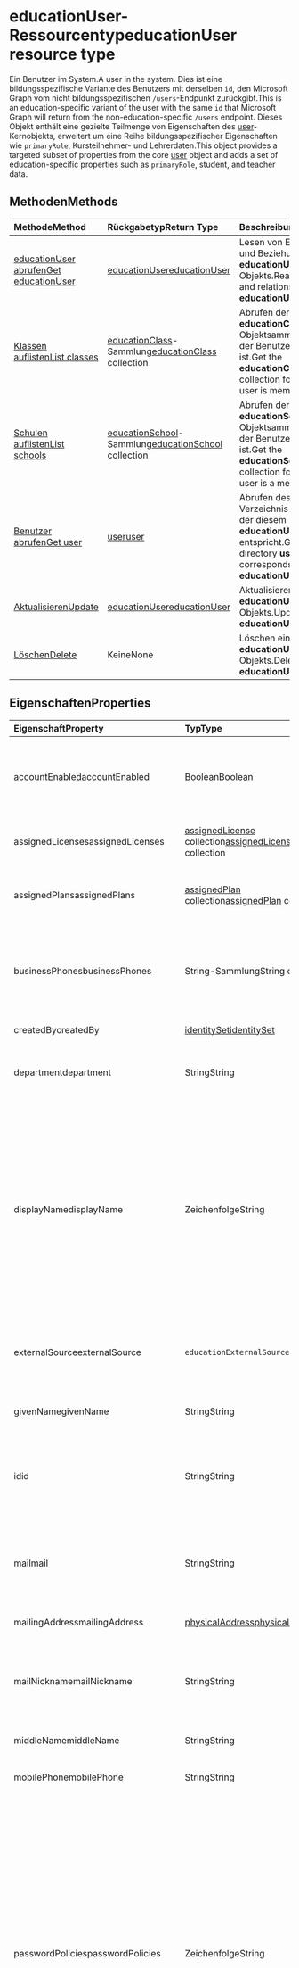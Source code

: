 # <a name="educationuser-resource-type"></a><span data-ttu-id="cd9e8-101">educationUser-Ressourcentyp</span><span class="sxs-lookup"><span data-stu-id="cd9e8-101">educationUser resource type</span></span>

<span data-ttu-id="cd9e8-102">Ein Benutzer im System.</span><span class="sxs-lookup"><span data-stu-id="cd9e8-102">A user in the system.</span></span> <span data-ttu-id="cd9e8-103">Dies ist eine bildungsspezifische Variante des Benutzers mit derselben `id`, den Microsoft Graph vom nicht bildungsspezifischen `/users`-Endpunkt zurückgibt.</span><span class="sxs-lookup"><span data-stu-id="cd9e8-103">This is an education-specific variant of the user with the same `id` that Microsoft Graph will return from the non-education-specific `/users` endpoint.</span></span>
<span data-ttu-id="cd9e8-104">Dieses Objekt enthält eine gezielte Teilmenge von Eigenschaften des [user](user.md)-Kernobjekts, erweitert um eine Reihe bildungsspezifischer Eigenschaften wie `primaryRole`, Kursteilnehmer- und Lehrerdaten.</span><span class="sxs-lookup"><span data-stu-id="cd9e8-104">This object provides a targeted subset of properties from the core [user](user.md) object and adds a set of education-specific properties such as `primaryRole`, student, and teacher data.</span></span>


## <a name="methods"></a><span data-ttu-id="cd9e8-105">Methoden</span><span class="sxs-lookup"><span data-stu-id="cd9e8-105">Methods</span></span>

| <span data-ttu-id="cd9e8-106">Methode</span><span class="sxs-lookup"><span data-stu-id="cd9e8-106">Method</span></span>           | <span data-ttu-id="cd9e8-107">Rückgabetyp</span><span class="sxs-lookup"><span data-stu-id="cd9e8-107">Return Type</span></span>    |<span data-ttu-id="cd9e8-108">Beschreibung</span><span class="sxs-lookup"><span data-stu-id="cd9e8-108">Description</span></span>|
|:---------------|:--------|:----------|
|[<span data-ttu-id="cd9e8-109">educationUser abrufen</span><span class="sxs-lookup"><span data-stu-id="cd9e8-109">Get educationUser</span></span>](../api/educationuser_get.md) | [<span data-ttu-id="cd9e8-110">educationUser</span><span class="sxs-lookup"><span data-stu-id="cd9e8-110">educationUser</span></span>](educationuser.md) |<span data-ttu-id="cd9e8-111">Lesen von Eigenschaften und Beziehungen eines **educationUser**-Objekts.</span><span class="sxs-lookup"><span data-stu-id="cd9e8-111">Read properties and relationships of an **educationUser** object.</span></span>|
|[<span data-ttu-id="cd9e8-112">Klassen auflisten</span><span class="sxs-lookup"><span data-stu-id="cd9e8-112">List classes</span></span>](../api/educationuser_list_classes.md) |<span data-ttu-id="cd9e8-113">[educationClass](educationclass.md)-Sammlung</span><span class="sxs-lookup"><span data-stu-id="cd9e8-113">[educationClass](educationclass.md) collection</span></span>| <span data-ttu-id="cd9e8-114">Abrufen der **educationClass**-Objektsammlung, in der der Benutzer Mitglied ist.</span><span class="sxs-lookup"><span data-stu-id="cd9e8-114">Get the **educationClass** object collection for which the user is member.</span></span>|
|[<span data-ttu-id="cd9e8-115">Schulen auflisten</span><span class="sxs-lookup"><span data-stu-id="cd9e8-115">List schools</span></span>](../api/educationuser_list_schools.md) |<span data-ttu-id="cd9e8-116">[educationSchool](educationschool.md)-Sammlung</span><span class="sxs-lookup"><span data-stu-id="cd9e8-116">[educationSchool](educationschool.md) collection</span></span>| <span data-ttu-id="cd9e8-117">Abrufen der **educationSchool**-Objektsammlung, in der der Benutzer Mitglied ist.</span><span class="sxs-lookup"><span data-stu-id="cd9e8-117">Get the **educationSchool** object collection for which the user is a member.</span></span>|
|[<span data-ttu-id="cd9e8-118">Benutzer abrufen</span><span class="sxs-lookup"><span data-stu-id="cd9e8-118">Get user</span></span>](../api/educationuser_get_user.md) |[<span data-ttu-id="cd9e8-119">user</span><span class="sxs-lookup"><span data-stu-id="cd9e8-119">user</span></span>](user.md)| <span data-ttu-id="cd9e8-120">Abrufen des einfachen Verzeichnis-**Benutzers**, der diesem **educationUser** entspricht.</span><span class="sxs-lookup"><span data-stu-id="cd9e8-120">Get the simple directory **user** that corresponds to this **educationUser**.</span></span>|
|[<span data-ttu-id="cd9e8-121">Aktualisieren</span><span class="sxs-lookup"><span data-stu-id="cd9e8-121">Update</span></span>](../api/educationuser_update.md) | [<span data-ttu-id="cd9e8-122">educationUser</span><span class="sxs-lookup"><span data-stu-id="cd9e8-122">educationUser</span></span>](educationuser.md)   |<span data-ttu-id="cd9e8-123">Aktualisieren eines **educationUser**-Objekts.</span><span class="sxs-lookup"><span data-stu-id="cd9e8-123">Update an **educationUser** object.</span></span> |
|[<span data-ttu-id="cd9e8-124">Löschen</span><span class="sxs-lookup"><span data-stu-id="cd9e8-124">Delete</span></span>](../api/educationuser_delete.md) | <span data-ttu-id="cd9e8-125">Keine</span><span class="sxs-lookup"><span data-stu-id="cd9e8-125">None</span></span> |<span data-ttu-id="cd9e8-126">Löschen eines **educationUser**-Objekts.</span><span class="sxs-lookup"><span data-stu-id="cd9e8-126">Delete an **educationUser** object.</span></span> |

## <a name="properties"></a><span data-ttu-id="cd9e8-127">Eigenschaften</span><span class="sxs-lookup"><span data-stu-id="cd9e8-127">Properties</span></span>
| <span data-ttu-id="cd9e8-128">Eigenschaft</span><span class="sxs-lookup"><span data-stu-id="cd9e8-128">Property</span></span>     | <span data-ttu-id="cd9e8-129">Typ</span><span class="sxs-lookup"><span data-stu-id="cd9e8-129">Type</span></span>   |<span data-ttu-id="cd9e8-130">Beschreibung</span><span class="sxs-lookup"><span data-stu-id="cd9e8-130">Description</span></span>|
|:---------------|:--------|:----------|
|<span data-ttu-id="cd9e8-131">accountEnabled</span><span class="sxs-lookup"><span data-stu-id="cd9e8-131">accountEnabled</span></span>|<span data-ttu-id="cd9e8-132">Boolean</span><span class="sxs-lookup"><span data-stu-id="cd9e8-132">Boolean</span></span>| <span data-ttu-id="cd9e8-133">**True**, wenn das Konto aktiviert ist; andernfalls **false**.</span><span class="sxs-lookup"><span data-stu-id="cd9e8-133">**True** if the account is enabled; otherwise, **false**.</span></span> <span data-ttu-id="cd9e8-134">Diese Eigenschaft ist erforderlich, wenn ein Benutzer erstellt wird.</span><span class="sxs-lookup"><span data-stu-id="cd9e8-134">This property is required when a user is created.</span></span> <span data-ttu-id="cd9e8-135">Unterstützt $filter.</span><span class="sxs-lookup"><span data-stu-id="cd9e8-135">Supports $filter.</span></span>    |
|<span data-ttu-id="cd9e8-136">assignedLicenses</span><span class="sxs-lookup"><span data-stu-id="cd9e8-136">assignedLicenses</span></span>|<span data-ttu-id="cd9e8-137">[assignedLicense](assignedlicense.md) collection</span><span class="sxs-lookup"><span data-stu-id="cd9e8-137">[assignedLicense](assignedlicense.md) collection</span></span>|<span data-ttu-id="cd9e8-p103">Die Lizenzen, die dem Benutzer zugewiesen sind. Lässt keine NULL-Werte zu.</span><span class="sxs-lookup"><span data-stu-id="cd9e8-p103">The licenses that are assigned to the user. Not nullable.</span></span>            |
|<span data-ttu-id="cd9e8-140">assignedPlans</span><span class="sxs-lookup"><span data-stu-id="cd9e8-140">assignedPlans</span></span>|<span data-ttu-id="cd9e8-141">[assignedPlan](assignedplan.md) collection</span><span class="sxs-lookup"><span data-stu-id="cd9e8-141">[assignedPlan](assignedplan.md) collection</span></span>|<span data-ttu-id="cd9e8-p104">Die Pläne, die dem Benutzer zugewiesen sind. Schreibgeschützt. Lässt keine NULL-Werte zu.</span><span class="sxs-lookup"><span data-stu-id="cd9e8-p104">The plans that are assigned to the user. Read-only. Not nullable.</span></span> |
|<span data-ttu-id="cd9e8-145">businessPhones</span><span class="sxs-lookup"><span data-stu-id="cd9e8-145">businessPhones</span></span>|<span data-ttu-id="cd9e8-146">String-Sammlung</span><span class="sxs-lookup"><span data-stu-id="cd9e8-146">String collection</span></span>|<span data-ttu-id="cd9e8-147">Die Telefonnummern für den Benutzer.</span><span class="sxs-lookup"><span data-stu-id="cd9e8-147">The telephone numbers for the user.</span></span> <span data-ttu-id="cd9e8-148">**Hinweis:** Obwohl dies eine String-Sammlung ist, kann nur eine Nummer für diese Eigenschaft festgelegt werden.</span><span class="sxs-lookup"><span data-stu-id="cd9e8-148">**Note:** Although this is a string collection, only one number can be set for this property.</span></span>|
|<span data-ttu-id="cd9e8-149">createdBy</span><span class="sxs-lookup"><span data-stu-id="cd9e8-149">createdBy</span></span>|[<span data-ttu-id="cd9e8-150">identitySet</span><span class="sxs-lookup"><span data-stu-id="cd9e8-150">identitySet</span></span>](identityset.md)| <span data-ttu-id="cd9e8-151">Entität, die den Benutzer erstellt hat.</span><span class="sxs-lookup"><span data-stu-id="cd9e8-151">Entity who created the user.</span></span> |
|<span data-ttu-id="cd9e8-152">department</span><span class="sxs-lookup"><span data-stu-id="cd9e8-152">department</span></span>|<span data-ttu-id="cd9e8-153">String</span><span class="sxs-lookup"><span data-stu-id="cd9e8-153">String</span></span>|<span data-ttu-id="cd9e8-p106">Der Name der Abteilung, in der der Benutzer arbeitet. Unterstützt $filter.</span><span class="sxs-lookup"><span data-stu-id="cd9e8-p106">The name for the department in which the user works. Supports $filter.</span></span>|
|<span data-ttu-id="cd9e8-156">displayName</span><span class="sxs-lookup"><span data-stu-id="cd9e8-156">displayName</span></span>|<span data-ttu-id="cd9e8-157">Zeichenfolge</span><span class="sxs-lookup"><span data-stu-id="cd9e8-157">String</span></span>|<span data-ttu-id="cd9e8-158">Der Name des Benutzers, der im Adressbuch angezeigt wird.</span><span class="sxs-lookup"><span data-stu-id="cd9e8-158">The name displayed in the address book for the user.</span></span> <span data-ttu-id="cd9e8-159">Dies ist normalerweise eine Kombination aus dem Vornamen, der Initiale des weiteren Vornamens und des Nachnamens.</span><span class="sxs-lookup"><span data-stu-id="cd9e8-159">This is usually the combination of the user's first name, middle initial, and last name.</span></span> <span data-ttu-id="cd9e8-160">Diese Eigenschaft ist beim Erstellen eines Benutzers erforderlich und kann nicht bei Updates deaktiviert werden.</span><span class="sxs-lookup"><span data-stu-id="cd9e8-160">This property is required when a user is created and it cannot be cleared during updates.</span></span> <span data-ttu-id="cd9e8-161">Unterstützt $filter und $orderby.</span><span class="sxs-lookup"><span data-stu-id="cd9e8-161">Supports $filter and $orderby.</span></span>|
|<span data-ttu-id="cd9e8-162">externalSource</span><span class="sxs-lookup"><span data-stu-id="cd9e8-162">externalSource</span></span>|`educationExternalSource`| <span data-ttu-id="cd9e8-163">Quelle, aus der dieser Benutzer erstellt wurde.</span><span class="sxs-lookup"><span data-stu-id="cd9e8-163">Where this user was created from.</span></span> <span data-ttu-id="cd9e8-164">Mögliche Werte sind: `sis`, `manual` und `unkownFutureValue`.</span><span class="sxs-lookup"><span data-stu-id="cd9e8-164">Possible values are: `sis`, `manual`, `unkownFutureValue`.</span></span>|
|<span data-ttu-id="cd9e8-165">givenName</span><span class="sxs-lookup"><span data-stu-id="cd9e8-165">givenName</span></span>|<span data-ttu-id="cd9e8-166">String</span><span class="sxs-lookup"><span data-stu-id="cd9e8-166">String</span></span>|<span data-ttu-id="cd9e8-p109">Der Vorname des Benutzers. Unterstützt $filter.</span><span class="sxs-lookup"><span data-stu-id="cd9e8-p109">The given name (first name) of the user. Supports $filter.</span></span>|
|<span data-ttu-id="cd9e8-169">id</span><span class="sxs-lookup"><span data-stu-id="cd9e8-169">id</span></span>|<span data-ttu-id="cd9e8-170">String</span><span class="sxs-lookup"><span data-stu-id="cd9e8-170">String</span></span>|<span data-ttu-id="cd9e8-p110">Der eindeutige Bezeichner des Benutzers. Geerbt von [directoryObject](directoryobject.md). Key. Lässt keine Nullwerte zu. Schreibgeschützt.</span><span class="sxs-lookup"><span data-stu-id="cd9e8-p110">The unique identifier for the user. Inherited from [directoryObject](directoryobject.md). Key. Not nullable. Read-only.</span></span>|
|<span data-ttu-id="cd9e8-176">mail</span><span class="sxs-lookup"><span data-stu-id="cd9e8-176">mail</span></span>|<span data-ttu-id="cd9e8-177">String</span><span class="sxs-lookup"><span data-stu-id="cd9e8-177">String</span></span>|<span data-ttu-id="cd9e8-178">Die SMTP-Adresse des Benutzers, z. B. „jeff@contoso.onmicrosoft.com“.</span><span class="sxs-lookup"><span data-stu-id="cd9e8-178">The SMTP address for the user; for example, "jeff@contoso.onmicrosoft.com".</span></span> <span data-ttu-id="cd9e8-179">Schreibgeschützt.</span><span class="sxs-lookup"><span data-stu-id="cd9e8-179">Read-Only.</span></span> <span data-ttu-id="cd9e8-180">Unterstützt $filter.</span><span class="sxs-lookup"><span data-stu-id="cd9e8-180">Supports $filter.</span></span>|
|<span data-ttu-id="cd9e8-181">mailingAddress</span><span class="sxs-lookup"><span data-stu-id="cd9e8-181">mailingAddress</span></span>|[<span data-ttu-id="cd9e8-182">physicalAddress</span><span class="sxs-lookup"><span data-stu-id="cd9e8-182">physicalAddress</span></span>](physicaladdress.md)| <span data-ttu-id="cd9e8-183">E-Mail-Adresse des Benutzers</span><span class="sxs-lookup"><span data-stu-id="cd9e8-183">Mail address of user.</span></span>|
|<span data-ttu-id="cd9e8-184">mailNickname</span><span class="sxs-lookup"><span data-stu-id="cd9e8-184">mailNickname</span></span>|<span data-ttu-id="cd9e8-185">String</span><span class="sxs-lookup"><span data-stu-id="cd9e8-185">String</span></span>|<span data-ttu-id="cd9e8-p112">Der E-Mail-Alias für den Benutzer. Diese Eigenschaft muss beim Erstellen eines Benutzers angegeben werden. Unterstützt $filter.</span><span class="sxs-lookup"><span data-stu-id="cd9e8-p112">The mail alias for the user. This property must be specified when a user is created. Supports $filter.</span></span>|
|<span data-ttu-id="cd9e8-189">middleName</span><span class="sxs-lookup"><span data-stu-id="cd9e8-189">middleName</span></span>| <span data-ttu-id="cd9e8-190">String</span><span class="sxs-lookup"><span data-stu-id="cd9e8-190">String</span></span> | <span data-ttu-id="cd9e8-191">Der zweite Vorname des Benutzers</span><span class="sxs-lookup"><span data-stu-id="cd9e8-191">The middle name of user.</span></span>|
|<span data-ttu-id="cd9e8-192">mobilePhone</span><span class="sxs-lookup"><span data-stu-id="cd9e8-192">mobilePhone</span></span>|<span data-ttu-id="cd9e8-193">String</span><span class="sxs-lookup"><span data-stu-id="cd9e8-193">String</span></span>|<span data-ttu-id="cd9e8-194">Die Nummer des primären Mobiltelefons für den Benutzer.</span><span class="sxs-lookup"><span data-stu-id="cd9e8-194">The primary cellular telephone number for the user.</span></span>|
|<span data-ttu-id="cd9e8-195">passwordPolicies</span><span class="sxs-lookup"><span data-stu-id="cd9e8-195">passwordPolicies</span></span>|<span data-ttu-id="cd9e8-196">Zeichenfolge</span><span class="sxs-lookup"><span data-stu-id="cd9e8-196">String</span></span>|<span data-ttu-id="cd9e8-197">Gibt die Kennwortrichtlinien für den Benutzer an.</span><span class="sxs-lookup"><span data-stu-id="cd9e8-197">Specifies password policies for the user.</span></span> <span data-ttu-id="cd9e8-198">Dieser Wert ist eine Enumeration, deren einziger möglicher Wert „DisableStrongPassword“ lautet. Damit können schwächere Kennwörter als in der Standardrichtlinie angegeben festgelegt werden.</span><span class="sxs-lookup"><span data-stu-id="cd9e8-198">This value is an enumeration with one possible value being “DisableStrongPassword”, which allows weaker passwords than the default policy to be specified.</span></span> <span data-ttu-id="cd9e8-199">Auch „DisablePasswordExpiration“ kann angegeben werden.</span><span class="sxs-lookup"><span data-stu-id="cd9e8-199">“DisablePasswordExpiration” can also be specified.</span></span> <span data-ttu-id="cd9e8-200">Die beiden können zusammen angegeben werden. Beispiel: "DisablePasswordExpiration, DisableStrongPassword".</span><span class="sxs-lookup"><span data-stu-id="cd9e8-200">The two can be specified together; for example: "DisablePasswordExpiration, DisableStrongPassword".</span></span>|
|<span data-ttu-id="cd9e8-201">passwordProfile</span><span class="sxs-lookup"><span data-stu-id="cd9e8-201">passwordProfile</span></span>|[<span data-ttu-id="cd9e8-202">PasswordProfile</span><span class="sxs-lookup"><span data-stu-id="cd9e8-202">PasswordProfile</span></span>](passwordprofile.md)|<span data-ttu-id="cd9e8-p114">Gibt das Kennwortprofil für den Benutzer an. Das Profil enthält das Kennwort des Benutzers. Diese Eigenschaft ist erforderlich, wenn ein Benutzer erstellt wird. Das Kennwort im Profil muss den Mindestanforderungen entsprechen, wie von der **passwordPolicies**-Eigenschaft angegeben. Standardmäßig ist ein sicheres Kennwort erforderlich.</span><span class="sxs-lookup"><span data-stu-id="cd9e8-p114">Specifies the password profile for the user. The profile contains the user’s password. This property is required when a user is created. The password in the profile must satisfy minimum requirements as specified by the **passwordPolicies** property. By default, a strong password is required.</span></span>|
|<span data-ttu-id="cd9e8-208">preferredLanguage</span><span class="sxs-lookup"><span data-stu-id="cd9e8-208">preferredLanguage</span></span>|<span data-ttu-id="cd9e8-209">Zeichenfolge</span><span class="sxs-lookup"><span data-stu-id="cd9e8-209">String</span></span>|<span data-ttu-id="cd9e8-210">Die bevorzugte Sprache für den Benutzer.</span><span class="sxs-lookup"><span data-stu-id="cd9e8-210">The preferred language for the user.</span></span> <span data-ttu-id="cd9e8-211">Muss im ISO 639-1-Code angegeben werden. Beispiel: „en-US“.</span><span class="sxs-lookup"><span data-stu-id="cd9e8-211">Should follow ISO 639-1 Code; for example, "en-US".</span></span>|
|<span data-ttu-id="cd9e8-212">primaryRole</span><span class="sxs-lookup"><span data-stu-id="cd9e8-212">primaryRole</span></span>|<span data-ttu-id="cd9e8-213">string</span><span class="sxs-lookup"><span data-stu-id="cd9e8-213">string</span></span>| <span data-ttu-id="cd9e8-214">Standardrolle für einen Benutzer.</span><span class="sxs-lookup"><span data-stu-id="cd9e8-214">Default role for a user.</span></span> <span data-ttu-id="cd9e8-215">Die Rolle des Benutzers kann in einer einzelnen Klasse unterschiedlich sein.</span><span class="sxs-lookup"><span data-stu-id="cd9e8-215">The user's role might be different in an individual class.</span></span> <span data-ttu-id="cd9e8-216">Mögliche Werte sind: `student`, `teacher` und `enum_sentinel`.</span><span class="sxs-lookup"><span data-stu-id="cd9e8-216">Possible values are: `student`, `teacher`, `enum_sentinel`.</span></span> <span data-ttu-id="cd9e8-217">Unterstützt $filter.</span><span class="sxs-lookup"><span data-stu-id="cd9e8-217">Supports $filter.</span></span>|
|<span data-ttu-id="cd9e8-218">provisionedPlans</span><span class="sxs-lookup"><span data-stu-id="cd9e8-218">provisionedPlans</span></span>|<span data-ttu-id="cd9e8-219">[ProvisionedPlan](provisionedplan.md) collection</span><span class="sxs-lookup"><span data-stu-id="cd9e8-219">[ProvisionedPlan](provisionedplan.md) collection</span></span>|<span data-ttu-id="cd9e8-p117">Die Pläne, die für den Benutzer bereitgestellt wurden. Schreibgeschützt. Lässt keine NULL-Werte zu.</span><span class="sxs-lookup"><span data-stu-id="cd9e8-p117">The plans that are provisioned for the user. Read-only. Not nullable.</span></span> |
|<span data-ttu-id="cd9e8-223">residenceAddress</span><span class="sxs-lookup"><span data-stu-id="cd9e8-223">residenceAddress</span></span>|[<span data-ttu-id="cd9e8-224">physicalAddress</span><span class="sxs-lookup"><span data-stu-id="cd9e8-224">physicalAddress</span></span>](physicaladdress.md)| <span data-ttu-id="cd9e8-225">Die Wohnadresse des Benutzers</span><span class="sxs-lookup"><span data-stu-id="cd9e8-225">Address where user lives.</span></span>|
|<span data-ttu-id="cd9e8-226">student</span><span class="sxs-lookup"><span data-stu-id="cd9e8-226">student</span></span>|[<span data-ttu-id="cd9e8-227">educationStudent</span><span class="sxs-lookup"><span data-stu-id="cd9e8-227">educationStudent</span></span>](educationstudent.md)| <span data-ttu-id="cd9e8-228">Ist die primäre Rolle Kursteilnehmer, enthält dieser Block spezifische Daten für Kursteilnehmer.</span><span class="sxs-lookup"><span data-stu-id="cd9e8-228">If the primary role is student, this block will contain student specific data.</span></span>|
|<span data-ttu-id="cd9e8-229">surname</span><span class="sxs-lookup"><span data-stu-id="cd9e8-229">surname</span></span>|<span data-ttu-id="cd9e8-230">String</span><span class="sxs-lookup"><span data-stu-id="cd9e8-230">String</span></span>|<span data-ttu-id="cd9e8-p118">Der Nachname des Benutzers. Unterstützt $filter.</span><span class="sxs-lookup"><span data-stu-id="cd9e8-p118">The user's surname (family name or last name). Supports $filter.</span></span>|
|<span data-ttu-id="cd9e8-233">teacher</span><span class="sxs-lookup"><span data-stu-id="cd9e8-233">teacher</span></span>|[<span data-ttu-id="cd9e8-234">educationTeacher</span><span class="sxs-lookup"><span data-stu-id="cd9e8-234">educationTeacher</span></span>](educationteacher.md)| <span data-ttu-id="cd9e8-235">Ist die primäre Rolle Lehrer, enthält dieser Block lehrerspezifische Daten.</span><span class="sxs-lookup"><span data-stu-id="cd9e8-235">If the primary role is teacher, this block will conatin teacher specific data.</span></span>|
|<span data-ttu-id="cd9e8-236">usageLocation</span><span class="sxs-lookup"><span data-stu-id="cd9e8-236">usageLocation</span></span>|<span data-ttu-id="cd9e8-237">String</span><span class="sxs-lookup"><span data-stu-id="cd9e8-237">String</span></span>|<span data-ttu-id="cd9e8-238">Ein aus zwei Buchstaben bestehender Ländercode (ISO-Standard 3166).</span><span class="sxs-lookup"><span data-stu-id="cd9e8-238">A two-letter country code (ISO standard 3166).</span></span> <span data-ttu-id="cd9e8-239">Erforderlich für Benutzer, denen Lizenzen zugewiesen werden, aufgrund der gesetzlichen Vorschrift, dass die Verfügbarkeit von Diensten in einzelnen Ländern oder Regionen geprüft werden muss.</span><span class="sxs-lookup"><span data-stu-id="cd9e8-239">Required for users who will be assigned licenses due to a legal requirement to check for availability of services in countries or regions.</span></span> <span data-ttu-id="cd9e8-240">Beispiele: "DE", "GB" und "US".</span><span class="sxs-lookup"><span data-stu-id="cd9e8-240">Examples include: "US", "JP", and "GB".</span></span> <span data-ttu-id="cd9e8-241">Lässt keine Nullwerte zu.</span><span class="sxs-lookup"><span data-stu-id="cd9e8-241">Not nullable.</span></span> <span data-ttu-id="cd9e8-242">Unterstützt $filter.</span><span class="sxs-lookup"><span data-stu-id="cd9e8-242">Supports $filter.</span></span>|
|<span data-ttu-id="cd9e8-243">userPrincipalName</span><span class="sxs-lookup"><span data-stu-id="cd9e8-243">userPrincipalName</span></span>|<span data-ttu-id="cd9e8-244">String</span><span class="sxs-lookup"><span data-stu-id="cd9e8-244">String</span></span>|<span data-ttu-id="cd9e8-p120">Der User Principal Name (UPN) des Benutzers. Der UPN ist ein Anmeldename des Benutzers im Internetformat, der auf dem Internetstandard RFC 822 basiert. Gemäß der Konvention sollte er dem E-Mail-Namen des Benutzers zugeordnet sein. Das allgemeine Format lautet „alias@domäne“, wobei „domäne“ in der Sammlung der verifizierten Domänen des Mandanten vorhanden sein muss. Diese Eigenschaft ist erforderlich, wenn ein Benutzer erstellt wird. Auf die verifizierten Domänen für den Mandanten kann über die **verifiedDomains** -Eigenschaft von [organization](organization.md) zugegriffen werden. Unterstützt $Filter und $orderby.</span><span class="sxs-lookup"><span data-stu-id="cd9e8-p120">The user principal name (UPN) of the user. The UPN is an Internet-style login name for the user based on the Internet standard RFC 822. By convention, this should map to the user's email name. The general format is alias@domain, where domain must be present in the tenant’s collection of verified domains. This property is required when a user is created. The verified domains for the tenant can be accessed from the **verifiedDomains** property of [organization](organization.md). Supports $filter and $orderby.</span></span>
|<span data-ttu-id="cd9e8-252">userType</span><span class="sxs-lookup"><span data-stu-id="cd9e8-252">userType</span></span>|<span data-ttu-id="cd9e8-253">String</span><span class="sxs-lookup"><span data-stu-id="cd9e8-253">String</span></span>|<span data-ttu-id="cd9e8-p121">Ein Zeichenfolgenwert kann zum Klassifizieren der Benutzertypen in Ihrem Verzeichnis verwendet werden, z. B. „Member“ und „Guest“. Unterstützt $filter.</span><span class="sxs-lookup"><span data-stu-id="cd9e8-p121">A string value that can be used to classify user types in your directory, such as “Member” and “Guest”. Supports $filter.</span></span>          |

## <a name="relationships"></a><span data-ttu-id="cd9e8-256">Beziehungen</span><span class="sxs-lookup"><span data-stu-id="cd9e8-256">Relationships</span></span>
| <span data-ttu-id="cd9e8-257">Beziehung</span><span class="sxs-lookup"><span data-stu-id="cd9e8-257">Relationship</span></span> | <span data-ttu-id="cd9e8-258">Typ</span><span class="sxs-lookup"><span data-stu-id="cd9e8-258">Type</span></span>   |<span data-ttu-id="cd9e8-259">Beschreibung</span><span class="sxs-lookup"><span data-stu-id="cd9e8-259">Description</span></span>|
|:---------------|:--------|:----------|
|<span data-ttu-id="cd9e8-260">classes</span><span class="sxs-lookup"><span data-stu-id="cd9e8-260">classes</span></span>|<span data-ttu-id="cd9e8-261">[educationClass](educationclass.md)-Sammlung</span><span class="sxs-lookup"><span data-stu-id="cd9e8-261">[educationClass](educationclass.md) collection</span></span>| <span data-ttu-id="cd9e8-262">Klassen, zu denen der Benutzer gehört.</span><span class="sxs-lookup"><span data-stu-id="cd9e8-262">Classes to which the user belongs.</span></span> <span data-ttu-id="cd9e8-263">Lässt Nullwerte zu.</span><span class="sxs-lookup"><span data-stu-id="cd9e8-263">Nullable.</span></span>|
|<span data-ttu-id="cd9e8-264">schools</span><span class="sxs-lookup"><span data-stu-id="cd9e8-264">schools</span></span>|<span data-ttu-id="cd9e8-265">[educationSchool](educationschool.md)-Sammlung</span><span class="sxs-lookup"><span data-stu-id="cd9e8-265">[educationSchool](educationschool.md) collection</span></span>| <span data-ttu-id="cd9e8-266">Schulen, zu denen der Benutzer gehört.</span><span class="sxs-lookup"><span data-stu-id="cd9e8-266">Schools to which the user belongs.</span></span> <span data-ttu-id="cd9e8-267">Lässt Nullwerte zu.</span><span class="sxs-lookup"><span data-stu-id="cd9e8-267">Nullable.</span></span>|
|<span data-ttu-id="cd9e8-268">assignments</span><span class="sxs-lookup"><span data-stu-id="cd9e8-268">assignments</span></span>| [<span data-ttu-id="cd9e8-269">educationAssignment</span><span class="sxs-lookup"><span data-stu-id="cd9e8-269">educationAssignment</span></span>](../../beta/resources/educationAssignment.md)| <span data-ttu-id="cd9e8-270">Liste von Zuweisungen für den Benutzer.</span><span class="sxs-lookup"><span data-stu-id="cd9e8-270">List of assignments for hte user.</span></span> <span data-ttu-id="cd9e8-271">Lässt Nullwerte zu.</span><span class="sxs-lookup"><span data-stu-id="cd9e8-271">Nullable.</span></span>|

><span data-ttu-id="cd9e8-272">**Hinweis:** Bei der **educationassignment**-Ressource handelt es sich um eine /beta-Version.</span><span class="sxs-lookup"><span data-stu-id="cd9e8-272">**Note:**  The **educationassignment** resource is a /beta version resource.</span></span> <span data-ttu-id="cd9e8-273">Wenn Sie diese Ressource verwenden, überprüfen Sie unbedingt in regelmäßigen Abständen das [Änderungsprotokoll](../../../concepts/changelog.md).</span><span class="sxs-lookup"><span data-stu-id="cd9e8-273">If using this resource, be sure to review the [change log](../../../concepts/changelog.md) periodically.</span></span> <span data-ttu-id="cd9e8-274">Wenn Microsoft Graph-API-Ressourcen im /v1.0-Endpunkt veröffentlicht werden, wird die Version im Änderungsprotokoll aufgeführt.</span><span class="sxs-lookup"><span data-stu-id="cd9e8-274">When Microsoft Graph API resources are released to the /v1.0  endpoint, the release is noted in the change log.</span></span> <span data-ttu-id="cd9e8-275">Wenn Ihre App die **educationassignment**-Ressource nutzt, müssen Sie die Basisanforderungs-URLs wie im folgenden Codeblock deklarieren:</span><span class="sxs-lookup"><span data-stu-id="cd9e8-275">If your app consumes the **educationassignment** resource, you will need to declare base request URLs as shown in the the following code block:</span></span>  
```JavaScript
var v1BaseUrl = “https://graph.microsoft.com/v1.0/education”;
var betaBaseUrl = “https://graph.microsoft.com/beta/education”;  // for administrativeUnit and educationOrganization
```


## <a name="json-representation"></a><span data-ttu-id="cd9e8-276">JSON-Darstellung</span><span class="sxs-lookup"><span data-stu-id="cd9e8-276">JSON representation</span></span>

<span data-ttu-id="cd9e8-277">Es folgt eine JSON-Darstellung der Ressource.</span><span class="sxs-lookup"><span data-stu-id="cd9e8-277">The following is a JSON representation of the resource.</span></span>

<!-- {
  "blockType": "resource",
  "optionalProperties": [

  ],
  "@odata.type": "microsoft.graph.educationUser"
}-->

```json
{
  "id": "string",
  "displayName": "string",
  "givenName": "string",
  "middleName": "string",
  "surname": "string",
  "mail": "string",
  "mobilePhone": "string",
  "createdBy": {"@odata.type": "microsoft.graph.identitySet"},
  "externalSource": "string",
  "mailingAddress": {"@odata.type": "microsoft.graph.physicalAddress"},
  "primaryRole": "string",
  "residenceAddress": {"@odata.type": "microsoft.graph.physicalAddress"},
  "student": {"@odata.type": "microsoft.graph.educationStudent"},
  "teacher": {"@odata.type": "microsoft.graph.educationTeacher"}
}

```

<!-- uuid: 8fcb5dbc-d5aa-4681-8e31-b001d5168d79
2015-10-25 14:57:30 UTC -->
<!-- {
  "type": "#page.annotation",
  "description": "educationUser resource",
  "keywords": "",
  "section": "documentation",
  "tocPath": ""
}-->
